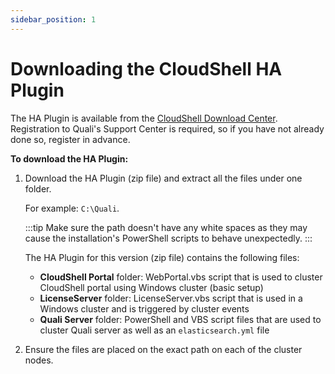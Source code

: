 ```yaml
---
sidebar_position: 1
---
```


# Downloading the CloudShell HA Plugin

The HA Plugin is available from the [CloudShell Download Center](https://support.quali.com/hc/en-us/articles/231613247-Quali-s-Download-Center). Registration to Quali's Support Center is required, so if you have not already done so, register in advance.

**To download the HA Plugin:**

1. Download the HA Plugin (zip file) and extract all the files under one folder.
    
    For example: `C:\Quali`.
    
    :::tip
    Make sure the path doesn't have any white spaces as they may cause the installation's PowerShell scripts to behave unexpectedly.
    :::
    
    The HA Plugin for this version (zip file) contains the following files:
    
    - **CloudShell Portal** folder: WebPortal.vbs script that is used to cluster CloudShell portal using Windows cluster (basic setup)
    - **LicenseServer** folder: LicenseServer.vbs script that is used in a Windows cluster and is triggered by cluster events
    - **Quali Server** folder: PowerShell and VBS script files that are used to cluster Quali server as well as an `elasticsearch.yml` file
2. Ensure the files are placed on the exact path on each of the cluster nodes.